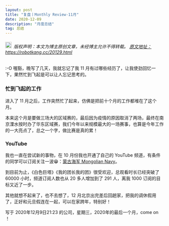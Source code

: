 ```yaml
---
layout: post
title: "复盘丨Monthly Review-11月"
date: 2020-12-09 
description: "月度总结"
tag: 总结
---   
```


<h6><img src="https://robotkang-1257995526.cos.ap-chengdu.myqcloud.com/icon/copyright.png" alt="copyright" style="display:inline;margin-bottom: -5px;" width="20" height="20"> 版权声明：本文为博主原创文章，未经博主允许不得转载。
<a target="_blank" href="https://robotkang.cc/20129.html">原文地址：https://robotkang.cc/20129.html </a>
</h6>                           

:-O 喔豁，晚写了几天，我就忘记了我 11 月有过哪些经历了，让我使劲回忆一下，果然忙到飞起是可以让人忘记思考的。                    

### 忙到飞起的工作                

进入了 11 月之后，工作突然忙了起来，仿佛是把前十个月的工作都堆在了这个月。                   
          
本来这个月是要做三场大的区域赛的，最后因为疫情的原因取消了两场，最终在南京溧水按时办了华东区域赛，我们今年以来规模最大的一场赛事，也算是今年工作的一大亮点了，总之一个字，做比赛是真的累！                      

### YouTube               

我也一直在尝试新的事物，在 10 月份我也开通了自己的 YouTube 频道，有条件的同学可以订阅关注一波😁：<a href="https://www.youtube.com/channel/UC8EyzbUNGrO7_P0GfUs6MDg" target="_blank">蒙古海军 Mongolian Navy</a>。               

到目前为止，《白色巨塔》《我的团长我的团》很受欢迎，总观看时长已经突破了 60000 小时，频道订阅人数也从 20 多人增加到了 291 人，离我 1000 订阅的目标又近了一步。                   

其他就想不起来了，也不去想了，12 月北京出完差后回趟家，把我的调休假用了，正好和元旦假连在一起，可以在家跨年，特别好！                  

写于 2020年12月9日21:23 的公司，星期三，2020年的最后一个月，come on ！                    


